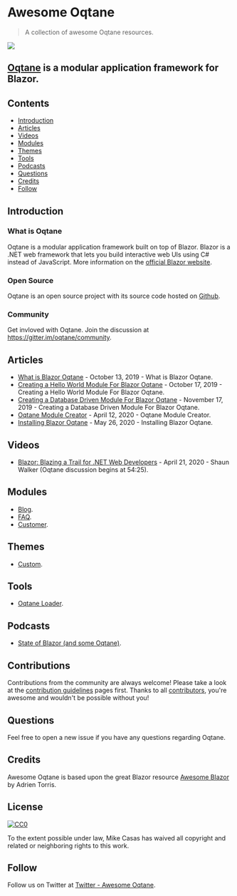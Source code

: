 # Awesome Oqtane


> A collection of awesome Oqtane resources.


[<img src="https://github.com/oqtane/framework/blob/master/oqtane.png?raw=true">](https://oqtane.org)

## [Oqtane](https://oqtane.org) is a modular application framework for Blazor.


## Contents
* [Introduction](#introduction)
* [Articles](#articles)
* [Videos](#videos)
* [Modules](#modules)
* [Themes](#themes)
* [Tools](#tools)
* [Podcasts](#podcasts)
* [Questions](#questions)
* [Credits](#credits)
* [Follow](#follow)

## Introduction

### What is Oqtane
Oqtane is a modular application framework built on top of Blazor. Blazor is a .NET web framework that lets you build interactive web UIs using C# instead of JavaScript. More information on the [official Blazor website](https://blazor.net).

### Open Source
Oqtane is an open source project with its source code hosted on [Github](https://github.com/oqtane/oqtane.framework).

### Community
Get invloved with Oqtane. Join the discussion at https://gitter.im/oqtane/community.

## Articles

* [What is Blazor Oqtane](http://blazorhelpwebsite.com/Blog/tabid/61/EntryId/4359/What-is-Blazor-Oqtane.aspx) - October 13, 2019 - What is Blazor Oqtane.
* [Creating a Hello World Module For Blazor Oqtane](http://blazorhelpwebsite.com/Blog/tabid/61/EntryId/4330/Creating-a-Hello-World-Module-For-Blazor-Oqtane.aspx) - October 17, 2019 - Creating a Hello World Module For Blazor Oqtane.
* [Creating a Database Driven Module For Blazor Oqtane](http://blazorhelpwebsite.com/Blog/tabid/61/EntryId/4331/Creating-a-Database-Driven-Module-For-Blazor-Oqtane.aspx) - November 17, 2019 - Creating a Database Driven Module For Blazor Oqtane.
* [Oqtane Module Creator](http://blazorhelpwebsite.com/Blog/tabid/61/EntryId/4374/Oqtane-Module-Creator.aspx) - April 12, 2020 - Oqtane Module Creator.
* [Installing Blazor Oqtane](http://blazorhelpwebsite.com/Blog/tabid/61/EntryId/4377/Installing-Blazor-Oqtane.aspx) - May 26, 2020 - Installing Blazor Oqtane.

## Videos
* [Blazor: Blazing a Trail for .NET Web Developers](https://www.youtube.com/watch?reload=9&v=oRbdjmBhYpE&feature=youtu.be) - April 21, 2020 - Shaun Walker (Oqtane discussion begins at 54:25).

## Modules
* [Blog](https://github.com/oqtane/oqtane.module.blogs).
* [FAQ](https://github.com/jimspillane/JimS.FAQs.Module).
* [Customer](https://github.com/mikecasas/oqtane-customers).

## Themes
* [Custom](https://github.com/oqtane/oqtane.theme.custom).

## Tools
* [Oqtane Loader](https://github.com/chlupac/Oqtane.Loader).

## Podcasts
* [State of Blazor (and some Oqtane)](http://azuredevopspodcast.clear-measure.com/michael-washington-on-the-state-of-blazor-episode-88).

## Contributions 
Contributions from the community are always welcome! Please take a look at the [contribution guidelines](https://github.com/mikecasas/awesome-oqtane/blob/master/CONTRIBUTING.md) pages first. Thanks to all [contributors](https://github.com/mikecasas/awesome-oqtane/graphs/contributors), you're awesome and wouldn't be possible without you!

## Questions
Feel free to open a new issue if you have any questions regarding Oqtane.

## Credits
Awesome Oqtane is based upon the great Blazor resource [Awesome Blazor](https://github.com/AdrienTorris/awesome-blazor) by Adrien Torris.


## License

[![CC0](http://mirrors.creativecommons.org/presskit/buttons/88x31/svg/cc-zero.svg)](https://creativecommons.org/publicdomain/zero/1.0/)

To the extent possible under law, Mike Casas has waived all copyright and related or neighboring rights to this work.

## Follow
Follow us on Twitter at [Twitter - Awesome Oqtane](https://twitter.com/awesomeoqtane).